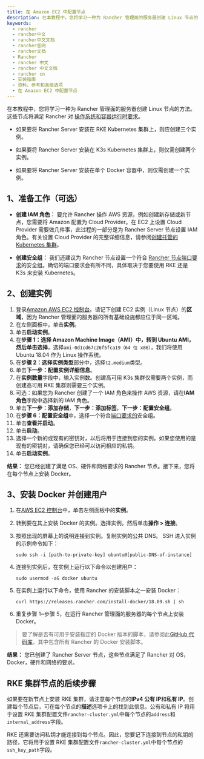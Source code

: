 ```yaml
---
title: 在 Amazon EC2 中配置节点
description: 在本教程中，您将学习一种为 Rancher 管理面的服务器创建 Linux 节点的方法。这些节点将满足 Rancher 对 OS，Docker，硬件和网络的要求。如果要将 Rancher Server 安装在 RKE Kubernetes 集群上，则应创建三个实例。如果要将 Rancher Server 安装在 K3s Kubernetes 集群上，则仅需创建两个实例。如果要将 Rancher Server 安装在单个 Docker 容器中，则仅需创建一个实例。
keywords:
  - rancher
  - rancher中文
  - rancher中文文档
  - rancher官网
  - rancher文档
  - Rancher
  - rancher 中文
  - rancher 中文文档
  - rancher cn
  - 安装指南
  - 资料、参考和高级选项
  - 在 Amazon EC2 中配置节点
---
```


在本教程中，您将学习一种为 Rancher 管理面的服务器创建 Linux 节点的方法。这些节点将满足 Rancher 对 [操作系统和容器运行时要求](/docs/rancher2/installation/requirements/_index)。

- 如果要将 Rancher Server 安装在 RKE Kubernetes 集群上，则应创建三个实例。

- 如果要将 Rancher Server 安装在 K3s Kubernetes 集群上，则仅需创建两个实例。

- 如果要将 Rancher Server 安装在单个 Docker 容器中，则仅需创建一个实例。

## 1、准备工作（可选）

- **创建 IAM 角色：** 要允许 Rancher 操作 AWS 资源，例如创建新存储或新节点，您需要将 Amazon 配置为 Cloud Provider。在 EC2 上设置 Cloud Provider 需要做几件事，此过程的一部分是为 Rancher Server 节点设置 IAM 角色。有关设置 Cloud Provider 的完整详细信息，请参阅[创建托管的 Kubernetes 集群](/docs/rancher2/cluster-provisioning/hosted-kubernetes-clusters/_index)。

* **创建安全组：** 我们还建议为 Rancher 节点设置一个符合 [Rancher 节点端口要求](/docs/rancher2/installation/requirements/_index)的安全组。确切的端口要求会有所不同，具体取决于您要使用 RKE 还是 K3s 来安装 Kubernetes。

## 2、创建实例

1. 登录[Amazon AWS EC2 控制台](https://console.aws.amazon.com/ec2/)。请记下创建 EC2 实例（Linux 节点）的**区域**，因为 Rancher 管理面的服务器的所有基础设施都应位于同一区域。
1. 在左侧面板中，单击**实例**。
1. 单击**启动实例**。
1. 在**步骤 1：选择 Amazon Machine Image（AMI）**中，转到 Ubuntu AMI，然后单击**选择**，选择`ami-0d1cd67c26f5fca19（64 位 x86）`，我们将使用 Ubuntu 18.04 作为 Linux 操作系统。
1. 在**步骤 2：选择实例类型**部分中，选择`t2.medium`类型。
1. 单击**下一步：配置实例详细信息**。
1. 在**实例数量**字段中，输入实例数。创建高可用 K3s 集群仅需要两个实例，而创建高可用 RKE 集群则需要三个实例。
1. 可选：如果您为 Rancher 创建了一个 IAM 角色来操作 AWS 资源，请在**IAM 角色**字段中选择新的 IAM 角色。
1. 单击**下一步：添加存储**，**下一步：添加标签**，**下一步：配置安全组**。
1. 在**步骤 6：配置安全组**中，选择一个符合[端口要求的](/docs/rancher2/installation/requirements/_index)安全组。
1. 单击**查看并启动**。
1. 单击**启动**。
1. 选择一个新的或现有的密钥对，以后将用于连接到您的实例。如果您使用的是现有的密钥对，请确保您已经可以访问相应的私钥。
1. 单击**启动实例**。

**结果：** 您已经创建了满足 OS、硬件和网络要求的 Rancher 节点。接下来，您将在每个节点上安装 Docker。

## 3、安装 Docker 并创建用户

1. 在[AWS EC2 控制台](https://console.aws.amazon.com/ec2/)中，单击左侧面板中的**实例**。
1. 转到要在其上安装 Docker 的实例。选择实例，然后单击**操作 > 连接**。
1. 按照出现的屏幕上的说明连接到实例。复制实例的公共 DNS。 SSH 进入实例的示例命令如下：

   ```
   sudo ssh -i [path-to-private-key] ubuntu@[public-DNS-of-instance]
   ```

1. 连接到实例后，在实例上运行以下命令以创建用户：

   ```
   sudo usermod -aG docker ubuntu
   ```

1. 在实例上运行以下命令，使用 Rancher 的安装脚本之一安装 Docker：

   ```
   curl https://releases.rancher.com/install-docker/18.09.sh | sh
   ```

1. 重复步骤 1~步骤 5，在运行 Rancher 管理面的服务器的每个节点上安装 Docker。

> 要了解是否有可用于安装指定的 Docker 版本的脚本，请参阅此[GitHub 代码库](https://github.com/rancher/install-docker)，其中包含所有 Rancher 的 Docker 安装脚本。

**结果：** 您已创建了 Rancher Server 节点，这些节点满足了 Rancher 对 OS，Docker，硬件和网络的要求。

## RKE 集群节点的后续步骤

如果要在新节点上安装 RKE 集群，请注意每个节点的**IPv4 公有 IP**和**私有 IP**。创建每个节点后，可在每个节点的**描述**选项卡上的找到此信息。公有和私有 IP 将用于设置 RKE 集群配置文件`rancher-cluster.yml`中每个节点的`address`和`internal_address`字段。

RKE 还需要访问私钥才能连接到每个节点。因此，您要记下连接到节点的私钥的路径，它将用于设置 RKE 集群配置文件`rancher-cluster.yml`中每个节点的`ssh_key_path`字段。
